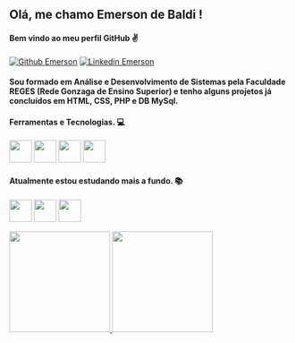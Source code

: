 ## Olá, me chamo Emerson de Baldi ! 

#### Bem vindo ao meu perfil GitHub ✌️
[![Github Emerson](https://img.shields.io/badge/-Github-000?style=flat-square&logo=Github&logoColor=white&link=https://github.com/debaldi)](https://github.com/debaldi)
[![Linkedin Emerson](https://img.shields.io/badge/-LinkedIn-blue?style=flat-square&logo=Linkedin&logoColor=white&link=https://www.linkedin.com/in/emersondebaldi/)](https://www.linkedin.com/in/emersondebaldi/)

#### Sou formado em Análise e Desenvolvimento de Sistemas pela Faculdade REGES (Rede Gonzaga de Ensino Superior) e tenho alguns projetos já concluídos em HTML, CSS, PHP e DB MySql.

#### Ferramentas e Tecnologias. 💻
            
<img src="https://cdn.jsdelivr.net/gh/devicons/devicon/icons/html5/html5-original-wordmark.svg" width="40" height="40"/> <img src="https://cdn.jsdelivr.net/gh/devicons/devicon/icons/css3/css3-original-wordmark.svg" width="40" height="40"/> <img src="https://cdn.jsdelivr.net/gh/devicons/devicon/icons/php/php-original.svg" width="40" height="40"/> <img src="https://cdn.jsdelivr.net/gh/devicons/devicon/icons/mysql/mysql-original-wordmark.svg" width="40" height="40"/>

#### Atualmente estou estudando mais a fundo. 📚

<img src="https://cdn.jsdelivr.net/gh/devicons/devicon/icons/javascript/javascript-original.svg" width="40" height="40"/>   <img src="https://cdn.jsdelivr.net/gh/devicons/devicon/icons/nodejs/nodejs-original-wordmark.svg" width="40" height="40"/>   <img src="https://cdn.jsdelivr.net/gh/devicons/devicon/icons/react/react-original.svg" width="40" height="40"/>         
          
<div>
<a href="https://github.com/debaldi">
<img height="180em" src="https://github-readme-stats.vercel.app/api/top-langs/?username=debaldi&layout=compact&langs_count=7&theme=dracula"/>
<img height="180em" src="https://github-readme-stats.vercel.app/api?username=debaldi&show_icons=true&theme=dracula&include_all_commits=true&count_private=true"/>
</div>
